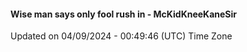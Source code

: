 #### Wise man says only fool rush in - McKidKneeKaneSir
Updated on 04/09/2024 - 00:49:46 (UTC) Time Zone
